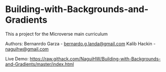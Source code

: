 # Building-with-Backgrounds-and-Gradients

This a project for the Microverse main curriculum

Authors: Bernanrdo Garza - bernardo.g.landa@gmail.com Kalib Hackin - naguihw@gmail.com

Live Demo: https://raw.githack.com/NaguiHW/Building-with-Backgrounds-and-Gradients/master/index.html
